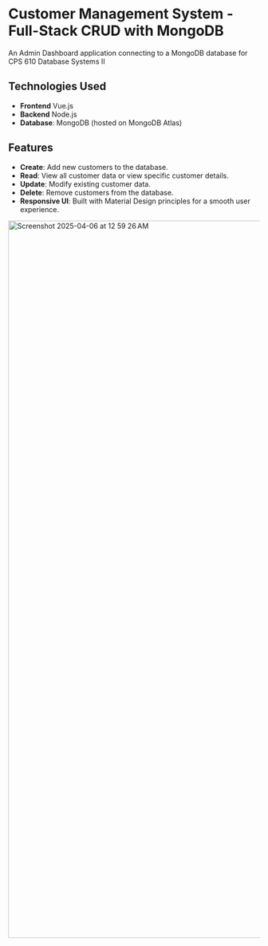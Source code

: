 # Customer Management System - Full-Stack CRUD with MongoDB

An Admin Dashboard application connecting to a MongoDB database for CPS 610 Database Systems II

## Technologies Used
- **Frontend** Vue.js
- **Backend** Node.js
- **Database**: MongoDB (hosted on MongoDB Atlas)

## Features
- **Create**: Add new customers to the database.
- **Read**: View all customer data or view specific customer details.
- **Update**: Modify existing customer data.
- **Delete**: Remove customers from the database.
- **Responsive UI**: Built with Material Design principles for a smooth user experience.

<img width="1439" alt="Screenshot 2025-04-06 at 12 59 26 AM" src="https://github.com/user-attachments/assets/ad8ecd63-05af-4d8c-ac5c-0f96e2f304b8" />
